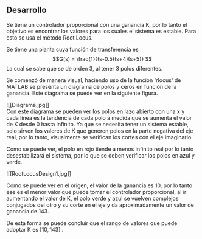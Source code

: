 ## Desarrollo

Se tiene un controlador proporcional con una ganancia K, por lo tanto el objetivo es encontrar los valores para los cuales el sistema es estable. Para esto se usa el método Root Locus.

Se tiene una planta cuya función de transferencia es
$$G(s) = \frac{1}{(s-0.5)(s+4)(s+5)} $$
La cual se sabe que se de orden 3, al tener 3 polos diferentes.



Se comenzó de manera visual, haciendo uso de la función 'rlocus' de MATLAB se presenta un diagrama de polos y ceros en función de la ganancia. Este diagrama se puede ver en la siguiente figura.
 <br/>

![[Diagrama.jpg]]
 <br/>
Con este diagrama se pueden ver los polos en lazo abierto con una x y cada línea es la tendencia de cada polo a medida que se aumenta el valor de K desde 0 hasta infinito. Ya que se necesita tener un sistema estable, solo sirven los valores de K que generen polos en la parte negativa del eje real, por lo tanto, visualmente se verifican los cortes con el eje imaginario.

Como se puede ver, el polo en rojo tiende a menos infinito real por lo tanto desestabilizará el sistema, por lo que se deben verificar los polos en azul y verde.
 <br/>
 
![[RootLocusDesign1.jpg]]

Como se puede ver en el origen, el valor de la ganancia es 10, por lo tanto ese es el menor valor que puede tomar el controlador proporcional, al ir aumentando el valor de K, el polo verde y azul se vuelven complejos conjugados del otro y su corte en el eje y da aproximadamente un valor de ganancia de 143.

De esta forma se puede concluir que el rango de valores que puede adoptar K es $[10,143]$ . 
